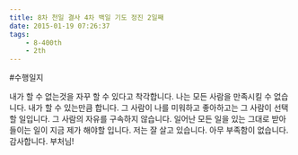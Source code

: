 ```yaml
---
title: 8차 천일 결사 4차 백일 기도 정진 2일째
date: 2015-01-19 07:26:37
tags:
    - 8-400th
    - 2th
---
```


#수행일지

내가 할 수 없는것을 자꾸 할 수 있다고 착각합니다. 나는 모든 사람을 만족시킬 수 없습니다. 내가 할 수 있는만큼 합니다. 그 사람이 나를 미워하고 좋아하고는 그 사람이 선택할 일입니다. 그 사람의 자유를 구속하지 않습니다. 일어난 모든 일을 있는 그대로 받아들이는 일이 지금 제가 해야할 입니다. 저는 잘 살고 있습니다. 아무 부족함이 없습니다. 감사합니다. 부처님!
